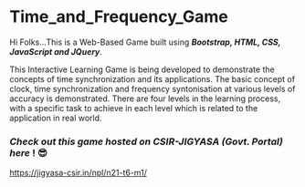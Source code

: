 # Time_and_Frequency_Game

Hi Folks...This is a Web-Based Game built using <b><i>Bootstrap, HTML, CSS, JavaScript and JQuery</i></b>. 

This Interactive Learning Game is being developed to demonstrate the concepts of time synchronization and its applications. The basic concept of clock, time synchronization and frequency syntonisation at various levels of accuracy is demonstrated. There are four levels in the learning process, with a specific task to achieve in each level which is related to the application in real world.

<h3><b><i>Check out this game hosted on CSIR-JIGYASA (Govt. Portal) here</i> ! 😎</b></h3>

https://jigyasa-csir.in/npl/n21-t6-m1/
